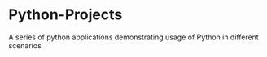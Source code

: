 # Python-Projects
A series of python applications demonstrating usage of Python in different scenarios

